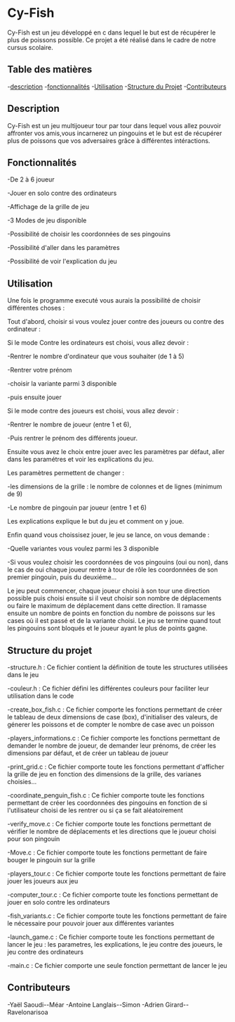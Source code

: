 # Cy-Fish

Cy-Fish est un jeu développé en c dans lequel le but est de récupérer le plus de poissons possible. Ce projet a été réalisé dans le cadre de notre cursus scolaire.

 

## Table des matières

 
-[description](#description)
-[fonctionnalités](#fonctionnalités)
-[Utilisation](#utilisation)
-[Structure du Projet](#structure-du-projet)
-[Contributeurs](#contributeurs)


## Description


Cy-Fish est un jeu multijoueur tour par tour dans lequel vous allez pouvoir affronter vos amis,vous incarnerez un pingouins et le but est de récupérer plus de poissons que vos adversaires grâce à différentes intéractions.


## Fonctionnalités


-De 2 à 6 joueur

-Jouer en solo contre des ordinateurs

-Affichage de la grille de jeu

-3 Modes de jeu disponible

-Possibilité de choisir les coordonnées de ses pingouins

-Possibilité d'aller dans les paramètres

-Possibilité de voir l'explication du jeu


## Utilisation


Une fois le programme executé vous aurais la possibilité de choisir différentes choses :

Tout d'abord, choisir si vous voulez jouer contre des joueurs ou contre des ordinateur :


Si le mode Contre les ordinateurs est choisi, vous allez devoir :


-Rentrer le nombre d'ordinateur que vous souhaiter (de 1 à 5)
            
-Rentrer votre prénom
            
-choisir la variante parmi 3 disponible
            
-puis ensuite jouer


Si le mode contre des  joueurs est choisi, vous allez devoir :


-Rentrer le nombre de joueur (entre 1 et 6), 
            
-Puis rentrer le prénom des différents joueur. 
            
Ensuite vous avez le choix entre jouer avec les paramètres par défaut, aller dans les paramétres et voir les explications du jeu.


Les paramètres permettent de changer  :

-les dimensions de la grille : le nombre de colonnes et de lignes (minimum de 9)
            
-Le nombre de pingouin par joueur (entre 1 et 6)


Les explications explique le but du jeu et comment on y joue. 


Enfin quand vous choissisez jouer, le jeu se lance, on vous demande :

-Quelle variantes vous voulez parmi les 3 disponible

-Si vous voulez choisir les coordonnées de vos pingouins (oui ou non), dans le cas de oui chaque joueur rentre à tour de rôle les coordonnées de son premier pingouin, puis du deuxiéme...

Le jeu peut commencer, chaque joueur choisi à son tour une direction possible puis choisi ensuite si il veut choisir son nombre de déplacements ou faire le maximum de déplacement dans cette direction. Il ramasse ensuite un nombre de points en fonction du nombre de poissons sur les cases où il est passé et de la  variante choisi. 
Le jeu se termine quand tout les pingouins sont bloqués et le joueur ayant le plus de points gagne.



## Structure du projet

-structure.h : Ce fichier contient la définition de toute les structures utilisées dans le jeu

-couleur.h : Ce fichier défini les différentes couleurs pour faciliter leur utilisation dans le code
 
-create_box_fish.c : Ce fichier comporte les fonctions permettant de créer le tableau de deux dimensions de case (box), d'initialiser des valeurs, de génerer les poissons et de compter le nombre de case avec un poisson

-players_informations.c : Ce fichier comporte les fonctions permettant de demander le nombre de joueur, de demander leur prénoms, de créer les dimensions par défaut, et de créer un tableau de joueur

-print_grid.c : Ce fichier comporte toute les fonctions permettant d'afficher la grille de jeu en fonction des dimensions de la grille, des varianes choisies...

-coordinate_penguin_fish.c : Ce fichier comporte toute les fonctions permettant de créer les coordonnées des pingouins en fonction de si l'utilisateur choisi de les rentrer ou si ça se fait aléatoirement

-verify_move.c : Ce fichier comporte toute les fonctions permettant de vérifier le nombre de déplacements et les directions que le joueur choisi pour son pingouin

-Move.c : Ce fichier comporte toute les fonctions permettant de faire bouger le pingouin sur la grille

-players_tour.c : Ce fichier comporte toute les fonctions permettant de faire jouer les joueurs aux jeu

-computer_tour.c : Ce fichier comporte toute les fonctions permettant de jouer en solo contre les ordinateurs

-fish_variants.c : Ce fichier comporte toute les fonctions permettant de faire le nécessaire pour pouvoir jouer aux différentes variantes

-launch_game.c : Ce fichier comporte toute les fonctions permettant de lancer le jeu : les parametres, les explications, le jeu contre des joueurs, le jeu contre des ordinateurs

-main.c : Ce fichier comporte une seule fonction permettant de lancer le jeu


## Contributeurs


-Yaël Saoudi--Méar
-Antoine Langlais--Simon
-Adrien Girard--Ravelonarisoa
